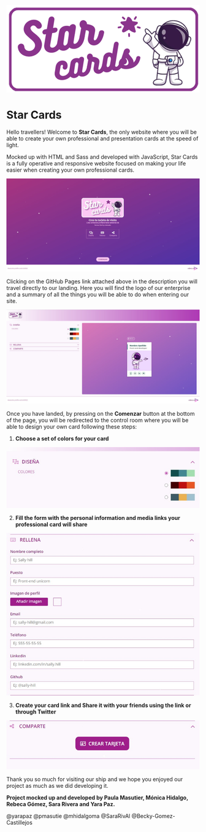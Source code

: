 ![Star Cards logo](./docs/assets/images/logo_plain.png)

# Star Cards

Hello travellers! Welcome to **Star Cards**, the only website where you will be able to create your own professional and presentation cards at the speed of light.

Mocked up with HTML and Sass and developed with JavaScript, Star Cards is a fully operative and responsive website focused on making your life easier when creating your own professional cards.

![Star Cards landing](./docs/assets/images/star-cards-landing.jpg)

Clicking on the GitHub Pages link attached above in the description you will travel directly to our landing. Here you will find the logo of our enterprise and a summary of all the things you will be able to do when entering our site.

![Star Cards card creation section](./docs/assets/images/star-cards-creation-section.jpg)

Once you have landed, by pressing on the **Comenzar** button at the bottom of the page, you will be redirected to the control room where you will be able to design your own card following these steps:

1. **Choose a set of colors for your card**

![Star Cards Design](./docs/assets/images/star-cards-design.jpg)

2. **Fill the form with the personal information and media links your professional card will share**

![Star Cards Fill](./docs/assets/images/star-cards-fill.jpg)

3. **Create your card link and Share it with your friends using the link or through Twitter**

![Star Cards Share](./docs/assets/images/star-cards-share.jpg)

Thank you so much for visiting our ship and we hope you enjoyed our project as much as we did developing it.

**Project mocked up and developed by Paula Masutier, Mónica Hidalgo, Rebeca Gómez, Sara Rivera and Yara Paz.**

@yarapaz
@pmasutie
@mhidalgoma
@SaraRivAl
@Becky-Gomez-Castillejos
